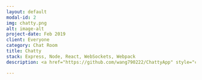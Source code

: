 ```yaml
---
layout: default
modal-id: 2
img: chatty.png
alt: image-alt
project-date: Feb 2019
client: Everyone
category: Chat Room
title: Chatty
stack: Express, Node, React, WebSockets, Webpack
description: <a href="https://github.com/wang790222/ChattyApp" style="color:black;">Chatty</a> allows users to communicate with each other without having to register accounts. It uses React, a popular front-end library created and used heavily by Facebook as well as modern tools for Node including Webpack and Babel.

---
```

